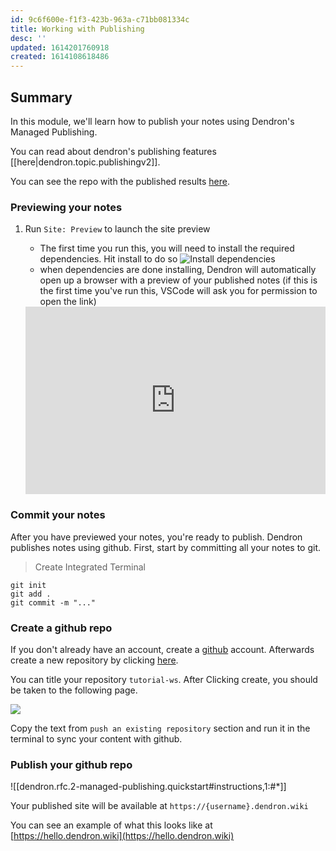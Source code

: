 ```yaml
---
id: 9c6f600e-f1f3-423b-963a-c71bb081334c
title: Working with Publishing
desc: ''
updated: 1614201760918
created: 1614108618486
---
```


## Summary

In this module, we'll learn how to publish your notes using Dendron's Managed Publishing. 

You can read about dendron's publishing features [[here|dendron.topic.publishingv2]].

You can see the repo with the published results [here](https://github.com/kevinslin/tutorial-ws).

### Previewing your notes

1. Run `Site: Preview` to launch the site preview
    - The first time you run this, you will need to install the required dependencies. Hit install to do so
    ![Install dependencies](https://foundation-prod-assetspublic53c57cce-8cpvgjldwysl.s3-us-west-2.amazonaws.com/assets/images/publishv2.site-preview.jpg)
    - when dependencies are done installing, Dendron will automatically open up a browser with a preview of your published notes (if this is the first time you've run this, VSCode will ask you for permission to open the link)

    <div style="position: relative; padding-bottom: 62.5%; height: 0;"><iframe src="https://www.loom.com/embed/42d2042241964dd29c03a6fc985b3ebc" frameborder="0" webkitallowfullscreen mozallowfullscreen allowfullscreen style="position: absolute; top: 0; left: 0; width: 100%; height: 100%;"></iframe></div>


### Commit your notes

After you have previewed your notes, you're ready to publish. Dendron publishes notes using github. First, start by committing all your notes to git. 

> Create Integrated Terminal

```
git init
git add .
git commit -m "..."
```

### Create a github repo

If you don't already have an account, create a [github](https://github.com/) account. Afterwards create a new repository by clicking [here](https://github.com/new).

You can title your repository `tutorial-ws`. After Clicking create, you should be taken to the following page. 

![](https://foundation-prod-assetspublic53c57cce-8cpvgjldwysl.s3-us-west-2.amazonaws.com/assets/images/dendronhq_tutorial-ws.jpg)

Copy the text from `push an existing repository` section and run it in the terminal to sync your content with github.


### Publish your github repo

![[dendron.rfc.2-managed-publishing.quickstart#instructions,1:#*]]

Your published site will be available at `https://{username}.dendron.wiki`

You can see an example of what this looks like at [https://hello.dendron.wiki](https://hello.dendron.wiki)